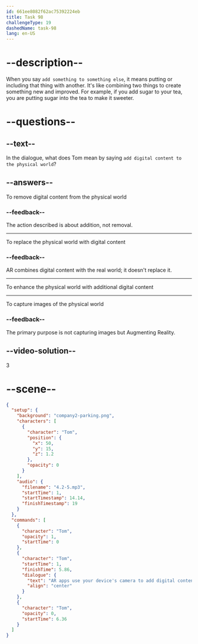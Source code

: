 ```yaml
---
id: 661ee8082f62ac75392224eb
title: Task 98
challengeType: 19
dashedName: task-98
lang: en-US
---
```


<!-- (Audio) Tom: AR apps use your device's camera to add digital content to the physical world. -->

# --description--

When you say `add something to something else`, it means putting or including that thing with another. It's like combining two things to create something new and improved. For example, if you add sugar to your tea, you are putting sugar into the tea to make it sweeter.

# --questions--

## --text--

In the dialogue, what does Tom mean by saying `add digital content to the physical world`?

## --answers--

To remove digital content from the physical world

### --feedback--

The action described is about addition, not removal.

---

To replace the physical world with digital content

### --feedback--

AR combines digital content with the real world; it doesn't replace it.

---

To enhance the physical world with additional digital content

---

To capture images of the physical world

### --feedback--

The primary purpose is not capturing images but Augmenting Reality.

## --video-solution--

3

# --scene--

```json
{
  "setup": {
    "background": "company2-parking.png",
    "characters": [
      {
        "character": "Tom",
        "position": {
          "x": 50,
          "y": 15,
          "z": 1.2
        },
        "opacity": 0
      }
    ],
    "audio": {
      "filename": "4.2-5.mp3",
      "startTime": 1,
      "startTimestamp": 14.14,
      "finishTimestamp": 19
    }
  },
  "commands": [
    {
      "character": "Tom",
      "opacity": 1,
      "startTime": 0
    },
    {
      "character": "Tom",
      "startTime": 1,
      "finishTime": 5.86,
      "dialogue": {
        "text": "AR apps use your device's camera to add digital content to the physical world.",
        "align": "center"
      }
    },
    {
      "character": "Tom",
      "opacity": 0,
      "startTime": 6.36
    }
  ]
}
```
